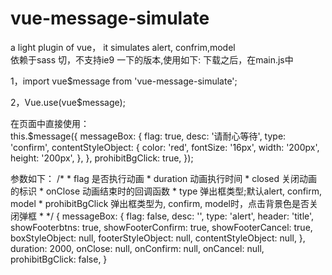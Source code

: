 vue-message-simulate
=====
a light plugin of vue， it simulates alert, confrim,model</br>
    依赖于sass 切，不支持ie9 一下的版本,使用如下:
下载之后，在main.js中

1，import vue$message from 'vue-message-simulate';

2，Vue.use(vue$message);

在页面中直接使用：<br> 
this.$message({
  messageBox: {
    flag: true,
    desc: '请耐心等待',
    type: 'confirm',
    contentStyleObject: {
        color: 'red',
        fontSize: '16px',
        width: '200px',
        height: '200px',
      },
    },
    prohibitBgClick: true,
  });



  参数如下：
   /*
        * flag 是否执行动画
        * duration 动画执行时间
        * closed 关闭动画的标识
        * onClose 动画结束时的回调函数
        * type 弹出框类型;默认alert, confirm, model
        * prohibitBgClick 弹出框类型为, confirm, model时，点击背景色是否关闭弹框
        * */
          {
            messageBox: {
              flag: false,
              desc: '',
              type: 'alert',
              header: 'title',
              showFooterbtns: true,
              showFooterConfirm: true,
              showFooterCancel: true,
              boxStyleObject: null,
              footerStyleObject: null,
              contentStyleObject: null,
            },
            duration: 2000,
            onClose: null,
            onConfirm: null,
            onCancel: null,
            prohibitBgClick: false,
          }
